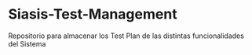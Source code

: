 # Siasis-Test-Management
Repositorio para almacenar los Test Plan de las distintas funcionalidades del Sistema
